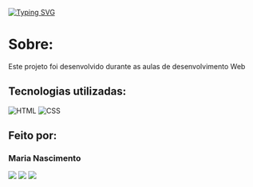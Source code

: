 [![Typing SVG](https://readme-typing-svg.herokuapp.com/?color=9745f5&size=35&center=true&vCenter=true&width=1000&lines=Olá,+este+é+meu+portfólio:%29)](https://git.io/typing-svg)

<h1>Sobre: </h1>
Este projeto foi desenvolvido durante as aulas de desenvolvimento Web

## Tecnologias utilizadas:

![HTML](https://img.shields.io/badge/HTML5-E34F26?style=for-the-badge&logo=html5&logoColor=white)
![CSS](https://img.shields.io/badge/CSS3-1572B6?style=for-the-badge&logo=css3&logoColor=white)

## Feito por:

### Maria Nascimento

 <div> 
  <a href = "mailto:marianascimentomn14@gmail.com"><img src="https://img.shields.io/badge/-Gmail-%23333?style=for-the-badge&logo=gmail&logoColor=red" target="_blank"></a>
  <a href="" target="_blank"><img src="https://img.shields.io/badge/-LinkedIn-%230077B5?style=for-the-badge&logo=linkedin&logoColor=white" target="_blank"></a>
  <a href="https://www.linkedin.com/in/maria-nascimento-aa514a1a0" target="_blank"> <img src = https://img.shields.io/badge/LinkedIn-0077B5?style=for-the-badge&logo=linkedin&logoColor=white> </a> 
</div>


